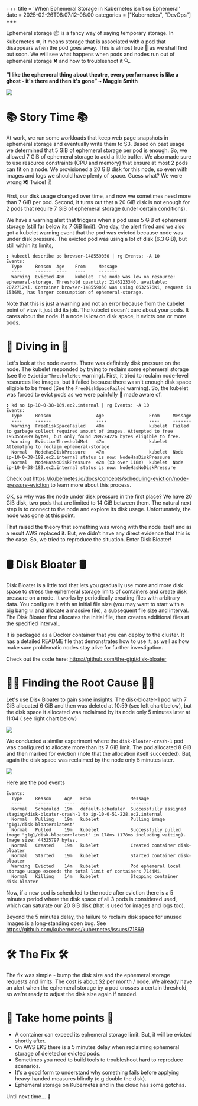 +++
title = 'When Ephemeral Storage in Kubernetes isn`t so Ephemeral'
date = 2025-02-26T08:07:12-08:00
categories = ["Kubernetes", "DevOps"]
+++

Ephemeral storage 📦 is a fancy way of saying temporary storage. In Kubernetes ☸️️, it means storage that is associated
with a pod that disappears when the pod goes away. This is almost true 🤔 as we shall find out soon. We will see
what happens when pods and nodes run out of ephemeral storage ❌ and how to troubleshoot it 🔍.

**“I like the ephemeral thing about theatre, every performance is like a ghost - it's there and then
it's gone” ~ Maggie Smith**

<!--more-->

![](images/hero.png)

# 📚 Story Time 📚

At work, we run some workloads that keep web page snapshots in ephemeral storage and eventually
write them to S3. Based on past usage we determined that 5 GiB of ephemeral storage per pod is enough. So, we allowed 7
GiB of ephemeral storage to add a little buffer. We also made sure to use resource constraints (CPU and memory) that
ensure at most 2 pods can fit on a node. We provisioned a 20 GiB disk for this node, so even with images and logs we
should have plenty of space. Guess what? We were wrong ❌! Twice! ✌️

First, our disk usage changed over time, and now we sometimes need more than 7 GiB per pod. Second, it turns out that a
20 GiB disk is not enough for 2 pods that require 7 GiB of ephemeral storage (under certain conditions).

We have a warning alert that triggers when a pod uses 5 GiB of ephemeral storage (still far below its 7 GiB limit). One
day, the alert fired and we also got a kubelet warning event that the pod was evicted because node was under disk
pressure. The evicted pod was using a lot of disk  (6.3 GiB), but still within its limits,

```shell
❯ kubectl describe po browser-148559050 | rg Events: -A 10
Events:
  Type     Reason  Age    From     Message
  ----     ------  ----   ----     -------
  Warning  Evicted 48m    kubelet  The node was low on resource: ephemeral-storage. Threshold quantity: 2146223340, available: 2072712Ki. Container browser-148559050 was using 6632676Ki, request is 1536Mi, has larger consumption of ephemeral-storage.
```

Note that this is just a warning and not an error because from the kubelet point of view it just did its job. The
kubelet doesn't care about your pods. It cares about the node. If a node is low on disk space, it evicts one or more
pods.

# 🐠 Diving in 🐠

Let's look at the node events. There was definitely disk pressure on the node. The kubelet responded by trying to
reclaim some ephemeral storage (see the `EvictionThresholdMet` warning). First, it tried to reclaim node-level resources
like images, but it failed because there wasn't enough disk space eligible to be freed (See the
`FreeDiskSpaceFailed` warning). So, the kubelet was forced to evict pods as we were painfully 🤕 made aware of.

```shell
❯ kd no ip-10-0-38-189.ec2.internal | rg Events: -A 10
Events:
  Type     Reason                 Age                 From     Message
  ----     ------                 ----                ----     -------
  Warning  FreeDiskSpaceFailed    48m                 kubelet  Failed to garbage collect required amount of images. Attempted to free 1953556889 bytes, but only found 289724226 bytes eligible to free.
  Warning  EvictionThresholdMet   47m                 kubelet  Attempting to reclaim ephemeral-storage
  Normal   NodeHasDiskPressure    47m                 kubelet  Node ip-10-0-38-189.ec2.internal status is now: NodeHasDiskPressure
  Normal   NodeHasNoDiskPressure  42m (x3 over 118m)  kubelet  Node ip-10-0-38-189.ec2.internal status is now: NodeHasNoDiskPressure
```

Check out https://kubernetes.io/docs/concepts/scheduling-eviction/node-pressure-eviction to learn more about this
process.

OK, so why was the node under disk pressure in the first place? We have 20 GiB disk, two pods that are limited to
14 GiB between them. The natural next step is to connect to the node and explore its disk usage. Unfortunately,
the node was gone at this point.

That raised the theory that something was wrong with the node itself and as a result AWS replaced it. But, we didn't
have any direct evidence that this is the case. So, we tried to reproduce the situation. Enter Disk Bloater!

# 🛢️ Disk Bloater 🛢️

Disk Bloater is a little tool that lets you gradually use more and more disk space to stress the ephemeral storage
limits of containers and create disk pressure on a node. It works by periodically creating files with arbitrary data.
You configure it with an initial file size (you may want to start with a big bang 💥 and allocate a massive file), a
subsequent file size and interval. The Disk Bloater first allocates the initial file, then creates additional files at
the specified interval..

It is packaged as a Docker container that you can deploy to the cluster. It has a detailed README file that demonstrates
how to use it, as well as how make sure problematic nodes stay alive for further investigation.

Check out the code here: https://github.com/the-gigi/disk-bloater

# 🕵️‍♂️ Finding the Root Cause 🕵️‍♂️

Let's use Disk Bloater to gain some insights. The disk-bloater-1 pod with 7 GiB allocated 6 GiB and then was deleted at
10:59 (see left chart below), but the disk space it allocated was reclaimed by its node only 5 minutes later at 11:04 (
see right chart below)

![](images/delayed_disk_reclaim.png)

We conducted a similar experiment where the `disk-bloater-crash-1` pod was configured to allocate more than its 7 GiB
limit. The pod allocated 8 GiB and then marked for eviction (note that the allocation itself succeeded). But, again the
disk space was reclaimed by the node only 5 minutes later.

![](images/exceed_limits.png)

Here are the pod events

```
Events:
  Type     Reason     Age   From               Message
  ----     ------     ----  ----               -------
  Normal   Scheduled  19m   default-scheduler  Successfully assigned staging/disk-bloater-crash-1 to ip-10-0-51-228.ec2.internal
  Normal   Pulling    19m   kubelet            Pulling image "g1g1/disk-bloater:latest"
  Normal   Pulled     19m   kubelet            Successfully pulled image "g1g1/disk-bloater:latest" in 178ms (178ms including waiting). Image size: 44325797 bytes.
  Normal   Created    19m   kubelet            Created container disk-bloater
  Normal   Started    19m   kubelet            Started container disk-bloater
  Warning  Evicted    14m   kubelet            Pod ephemeral local storage usage exceeds the total limit of containers 7144Mi.
  Normal   Killing    14m   kubelet            Stopping container disk-bloater
```

Now, if a new pod is scheduled to the node after eviction there is a 5 minutes period where the disk space of all 3 pods
is considered used, which can saturate our 20 GiB disk (that is used for images and logs too).

Beyond the 5 minutes delay, the failure to reclaim disk space for unused images is a long-standing open bug.
See https://github.com/kubernetes/kubernetes/issues/71869

# 🛠️ The Fix 🛠️

The fix was simple - bump the disk size and the ephemeral storage requests and limits. The cost is about $2 per month /
node. We already have an alert when the ephemeral storage by a pod crosses a certain threshold, so we're ready to
adjust the disk size again if needed.

# 🏡 Take home points 🏡

- A container can exceed its ephemeral storage limit. But, it will be evicted shortly after.
- On AWS EKS there is a 5 minutes delay when reclaiming ephemeral storage of deleted or evicted pods.
- Sometimes you need to build tools to troubleshoot hard to reproduce scenarios.
- It's a good form to understand why something fails before applying heavy-handed measures blindly (e.g double the disk).
- Ephemeral storage on Kubernetes and in the cloud has some gotchas.

Until next time... 🤗

